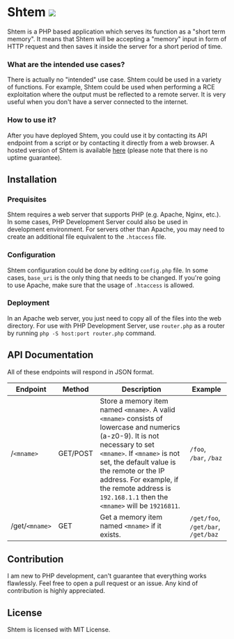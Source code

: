 # Shtem <a href="https://codeclimate.com/github/ttycelery/shtem/maintainability"><img src="https://api.codeclimate.com/v1/badges/81e7d508cab2e5ce57b9/maintainability" /></a>
Shtem is a PHP based application which serves its function as a "short term memory". It means that Shtem will be accepting a "memory" input in form of HTTP request and then saves it inside the server for a short period of time.
### What are the intended use cases?
There is actually no "intended" use case. Shtem could be used in a variety of functions. For example, Shtem could be used when performing a RCE exploitation where the output must be reflected to a remote server. It is very useful when you don't have a server connected to the internet.
### How to use it?
After you have deployed Shtem, you could use it by contacting its API endpoint from a script or by contacting it directly from a web browser. A hosted version of Shtem is available [here](https://lcat.dev/shtem) (please note that there is no uptime guarantee).
## Installation
### Prequisites
Shtem requires a web server that supports PHP (e.g. Apache, Nginx, etc.). In some cases, PHP Development Server could also be used in development environment. For servers other than Apache, you may need to create an additional file equivalent to the `.htaccess` file.
### Configuration
Shtem configuration could be done by editing `config.php` file. In some cases, `base_uri` is the only thing that needs to be changed. If you're going to use Apache, make sure that the usage of `.htaccess` is allowed.
### Deployment
In an Apache web server, you just need to copy all of the files into the web directory. For use with PHP Development Server, use `router.php` as a router by running `php -S host:port router.php` command.
## API Documentation
All of these endpoints will respond in JSON format.

Endpoint | Method | Description | Example
--- | --- | --- | ---
/`<mname>` | GET/POST | Store a memory item named `<mname>`. A valid `<mname>` consists of lowercase and numerics (a-z0-9). It is not necessary to set `<mname>`. If `<mname>` is not set, the default value is the remote or the IP address. For example, if the remote address is `192.168.1.1` then the `<mname>` will be `19216811`. | `/foo`, `/bar`, `/baz`
/get/`<mname>` | GET | Get a memory item named `<mname>` if it exists. | `/get/foo`, `/get/bar`, `/get/baz`

## Contribution
I am new to PHP development, can't guarantee that everything works flawlessly. Feel free to open a pull request or an issue. Any kind of contribution is highly appreciated.
## License
Shtem is licensed with MIT License.
